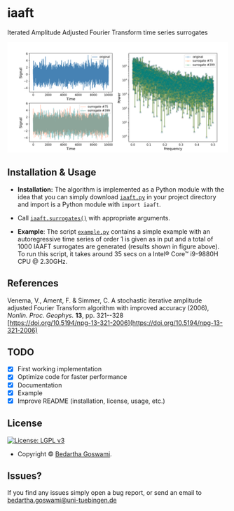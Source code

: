 # iaaft
Iterated Amplitude Adjusted Fourier Transform time series surrogates

![iaaft-surrogates-example](/example.png)

## Installation & Usage

+   **Installation:** The algorithm is implemented as a Python module
    with the idea that    you can simply download
    [`iaaft.py`](https://github.com/mlcs/iaaft/blob/fc9c622d15829a5fafe95b48b14b8f3e4bda0655/iaaft.py)
    in your project directory and import is a Python module with `import
    iaaft`.

+ Call
    [`iaaft.surrogates()`](https://github.com/mlcs/fekete/blob/421796cb23da0022cc28871696bd3b55ff52b77c/fekete.py#L42) with appropriate arguments.

+   **Example**: The script [`example.py`](/example.py) contains a
    simple example with an autoregressive time series of order 1 is
    given as in put and a total of 1000 IAAFT surrogates are generated
    (results shown in figure above). To run this script, it takes around
    35 secs on a Intel® Core™ i9-9880H CPU @ 2.30GHz.


## References
Venema, V., Ament, F. & Simmer, C. A stochastic iterative amplitude
adjusted Fourier Transform algorithm with improved accuracy (2006),
_Nonlin.  Proc. Geophys._ **13**, pp. 321--328  
[https://doi.org/10.5194/npg-13-321-2006](https://doi.org/10.5194/npg-13-321-2006)


## TODO

- [x] First working implementation
- [x] Optimize code for faster performance
- [x] Documentation
- [x] Example
- [x] Improve README (installation, license, usage, etc.)

## License

[![License: LGPL v3](https://img.shields.io/badge/License-LGPL%20v3-blue.svg?style=flat-square)](/LICENSE)

- Copyright © [Bedartha Goswami](https://machineclimate.de/people/goswami/).

## Issues?

If you find any issues simply open a bug report, or send an email to
[bedartha.goswami@uni-tuebingen.de](mailto:bedartha.goswami@uni-tuebingen.de)

